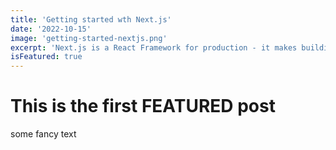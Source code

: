 ```yaml
---
title: 'Getting started wth Next.js'
date: '2022-10-15'
image: 'getting-started-nextjs.png'
excerpt: 'Next.js is a React Framework for production - it makes building fullstack React apps and sites a breeze and ships with built-in SSR.'
isFeatured: true
---
```


# This is the first FEATURED post

some fancy text
